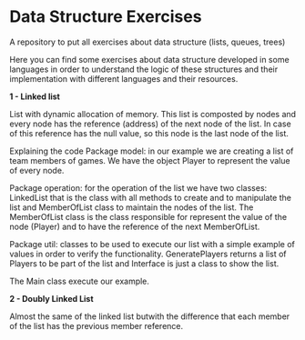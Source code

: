 # Data Structure Exercises
A repository to put all exercises about data structure (lists, queues, trees)

Here you can find some exercises about data structure developed in some languages in order to 
understand the logic of these structures and their implementation with different languages and their resources.


**1 - Linked list**

List with dynamic allocation of memory. 
This list is composted by nodes and every node has the reference (address) of the next node of the list. 
In case of this reference has the null value, so this node is the last node of the list.


Explaining the code
Package model: in our example we are creating a list of team members of games. We have the object Player to represent the value of every node.

Package operation: for the operation of the list we have two classes: LinkedList that is the class with all methods to create and to manipulate the list and MemberOfList class to maintain the nodes of the list.
The MemberOfList class is the class responsible for represent the value of the node (Player) and to have the reference of the next MemberOfList.

Package util: classes to be used to execute our list with a simple example of values in order to verify the functionality. GeneratePlayers returns a list of Players to be part of the list and Interface is just a class to show the list.

The Main class execute our example.




**2 - Doubly Linked List**

Almost the same of the linked list butwith the difference that each member of the list has the previous member reference.
